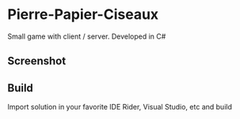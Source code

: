 # Pierre-Papier-Ciseaux

Small game with client / server. Developed in C#

## Screenshot

## Build

Import solution in your favorite IDE Rider, Visual Studio, etc and build 
